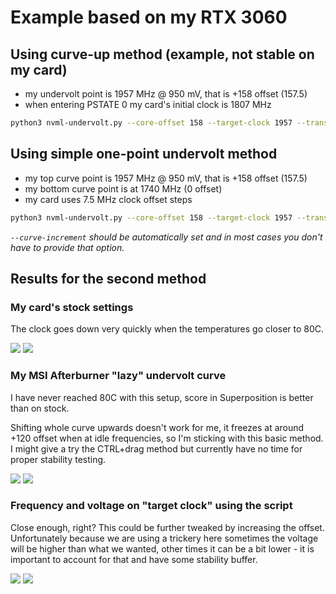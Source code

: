 # Example based on my RTX 3060

## Using curve-up method (example, not stable on my card)

- my undervolt point is 1957 MHz @ 950 mV, that is +158 offset (157.5)
- when entering PSTATE 0 my card's initial clock is 1807 MHz

```bash
python3 nvml-undervolt.py --core-offset 158 --target-clock 1957 --transition-clock 1807
```

## Using simple one-point undervolt method

- my top curve point is 1957 MHz @ 950 mV, that is +158 offset (157.5)
- my bottom curve point is at 1740 MHz (0 offset)
- my card uses 7.5 MHz clock offset steps

```bash
python3 nvml-undervolt.py --core-offset 158 --target-clock 1957 --transition-clock 1740 --curve --curve-increment 15
```

_`--curve-increment` should be automatically set and in most cases you don't have to provide that option._

## Results for the second method

### My card's stock settings

The clock goes down very quickly when the temperatures go closer to 80C.

![](https://i.imgur.com/O7dRzxw.jpeg)
![](https://i.imgur.com/ErJE7YV.jpeg)

### My MSI Afterburner "lazy" undervolt curve

I have never reached 80C with this setup, score in Superposition is better than on stock.

Shifting whole curve upwards doesn't work for me, it freezes at around +120 offset when at idle frequencies, so I'm sticking with this basic method.  
I might give a try the CTRL+drag method but currently have no time for proper stability testing.

![](https://i.imgur.com/ftByJir.jpeg)
![](https://i.imgur.com/7sR1Z2f.jpeg)

### Frequency and voltage on "target clock" using the script

Close enough, right? This could be further tweaked by increasing the offset.  
Unfortunately because we are using a trickery here sometimes the voltage will be higher than what we wanted, other times it can be a bit lower - it is important to account for that and have some stability buffer.

![](https://i.imgur.com/sNn1eCC.jpeg)
![](https://i.imgur.com/2u0GfCy.jpeg)
